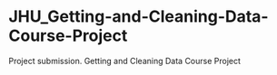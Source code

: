 # JHU_Getting-and-Cleaning-Data-Course-Project
Project submission. Getting and Cleaning Data Course Project
